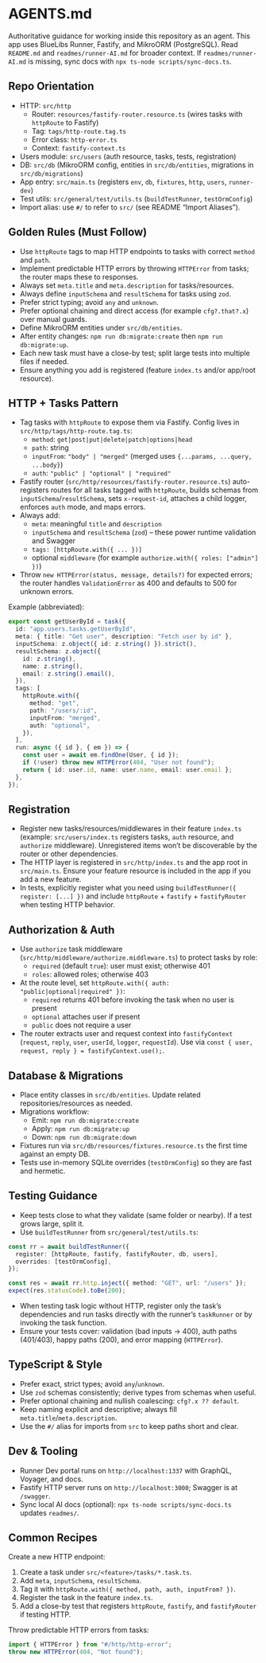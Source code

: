 # AGENTS.md

Authoritative guidance for working inside this repository as an agent. This app uses BlueLibs Runner, Fastify, and MikroORM (PostgreSQL). Read `README.md` and `readmes/runner-AI.md` for broader context. If `readmes/runner-AI.md` is missing, sync docs with `npx ts-node scripts/sync-docs.ts`.

## Repo Orientation

- HTTP: `src/http`
  - Router: `resources/fastify-router.resource.ts` (wires tasks with `httpRoute` to Fastify)
  - Tag: `tags/http-route.tag.ts`
  - Error class: `http-error.ts`
  - Context: `fastify-context.ts`
- Users module: `src/users` (auth resource, tasks, tests, registration)
- DB: `src/db` (MikroORM config, entities in `src/db/entities`, migrations in `src/db/migrations`)
- App entry: `src/main.ts` (registers `env`, `db`, `fixtures`, `http`, `users`, `runner-dev`)
- Test utils: `src/general/test/utils.ts` (`buildTestRunner`, `testOrmConfig`)
- Import alias: use `#/` to refer to `src/` (see README “Import Aliases”).

## Golden Rules (Must Follow)

- Use `httpRoute` tags to map HTTP endpoints to tasks with correct `method` and `path`.
- Implement predictable HTTP errors by throwing `HTTPError` from tasks; the router maps these to responses.
- Always set `meta.title` and `meta.description` for tasks/resources.
- Always define `inputSchema` and `resultSchema` for tasks using `zod`.
- Prefer strict typing; avoid `any` and `unknown`.
- Prefer optional chaining and direct access (for example `cfg?.that?.x`) over manual guards.
- Define MikroORM entities under `src/db/entities`.
- After entity changes: `npm run db:migrate:create` then `npm run db:migrate:up`.
- Each new task must have a close-by test; split large tests into multiple files if needed.
- Ensure anything you add is registered (feature `index.ts` and/or app/root resource).

## HTTP + Tasks Pattern

- Tag tasks with `httpRoute` to expose them via Fastify. Config lives in `src/http/tags/http-route.tag.ts`:
  - `method`: `get|post|put|delete|patch|options|head`
  - `path`: string
  - `inputFrom`: `"body" | "merged"` (merged uses `{...params, ...query, ...body}`)
  - `auth`: `"public" | "optional" | "required"`
- Fastify router (`src/http/resources/fastify-router.resource.ts`) auto-registers routes for all tasks tagged with `httpRoute`, builds schemas from `inputSchema`/`resultSchema`, sets `x-request-id`, attaches a child logger, enforces `auth` mode, and maps errors.
- Always add:
  - `meta`: meaningful `title` and `description`
  - `inputSchema` and `resultSchema` (`zod`) – these power runtime validation and Swagger
  - `tags: [httpRoute.with({ ... })]`
  - optional `middleware` (for example `authorize.with({ roles: ["admin"] })`)
- Throw `new HTTPError(status, message, details?)` for expected errors; the router handles `ValidationError` as 400 and defaults to 500 for unknown errors.

Example (abbreviated):

```ts
export const getUserById = task({
  id: "app.users.tasks.getUserById",
  meta: { title: "Get user", description: "Fetch user by id" },
  inputSchema: z.object({ id: z.string() }).strict(),
  resultSchema: z.object({
    id: z.string(),
    name: z.string(),
    email: z.string().email(),
  }),
  tags: [
    httpRoute.with({
      method: "get",
      path: "/users/:id",
      inputFrom: "merged",
      auth: "optional",
    }),
  ],
  run: async ({ id }, { em }) => {
    const user = await em.findOne(User, { id });
    if (!user) throw new HTTPError(404, "User not found");
    return { id: user.id, name: user.name, email: user.email };
  },
});
```

## Registration

- Register new tasks/resources/middlewares in their feature `index.ts` (example: `src/users/index.ts` registers tasks, `auth` resource, and `authorize` middleware). Unregistered items won’t be discoverable by the router or other dependencies.
- The HTTP layer is registered in `src/http/index.ts` and the app root in `src/main.ts`. Ensure your feature resource is included in the app if you add a new feature.
- In tests, explicitly register what you need using `buildTestRunner({ register: [...] })` and include `httpRoute` + `fastify` + `fastifyRouter` when testing HTTP behavior.

## Authorization & Auth

- Use `authorize` task middleware (`src/http/middleware/authorize.middleware.ts`) to protect tasks by role:
  - `required` (default `true`): user must exist; otherwise 401
  - `roles`: allowed roles; otherwise 403
- At the route level, set `httpRoute.with({ auth: "public|optional|required" })`:
  - `required` returns 401 before invoking the task when no user is present
  - `optional` attaches user if present
  - `public` does not require a user
- The router extracts user and request context into `fastifyContext` (`request`, `reply`, `user`, `userId`, `logger`, `requestId`). Use via `const { user, request, reply } = fastifyContext.use();`.

## Database & Migrations

- Place entity classes in `src/db/entities`. Update related repositories/resources as needed.
- Migrations workflow:
  - Emit: `npm run db:migrate:create`
  - Apply: `npm run db:migrate:up`
  - Down: `npm run db:migrate:down`
- Fixtures run via `src/db/resources/fixtures.resource.ts` the first time against an empty DB.
- Tests use in-memory SQLite overrides (`testOrmConfig`) so they are fast and hermetic.

## Testing Guidance

- Keep tests close to what they validate (same folder or nearby). If a test grows large, split it.
- Use `buildTestRunner` from `src/general/test/utils.ts`:

```ts
const rr = await buildTestRunner({
  register: [httpRoute, fastify, fastifyRouter, db, users],
  overrides: [testOrmConfig],
});

const res = await rr.http.inject({ method: "GET", url: "/users" });
expect(res.statusCode).toBe(200);
```

- When testing task logic without HTTP, register only the task’s dependencies and run tasks directly with the runner’s `taskRunner` or by invoking the task function.
- Ensure your tests cover: validation (bad inputs → 400), auth paths (401/403), happy paths (200), and error mapping (`HTTPError`).

## TypeScript & Style

- Prefer exact, strict types; avoid `any`/`unknown`.
- Use `zod` schemas consistently; derive types from schemas when useful.
- Prefer optional chaining and nullish coalescing: `cfg?.x ?? default`.
- Keep naming explicit and descriptive; always fill `meta.title`/`meta.description`.
- Use the `#/` alias for imports from `src` to keep paths short and clear.

## Dev & Tooling

- Runner Dev portal runs on `http://localhost:1337` with GraphQL, Voyager, and docs.
- Fastify HTTP server runs on `http://localhost:3000`; Swagger is at `/swagger`.
- Sync local AI docs (optional): `npx ts-node scripts/sync-docs.ts` updates `readmes/`.

## Common Recipes

Create a new HTTP endpoint:

1. Create a task under `src/<feature>/tasks/*.task.ts`.
2. Add `meta`, `inputSchema`, `resultSchema`.
3. Tag it with `httpRoute.with({ method, path, auth, inputFrom? })`.
4. Register the task in the feature `index.ts`.
5. Add a close-by test that registers `httpRoute`, `fastify`, and `fastifyRouter` if testing HTTP.

Throw predictable HTTP errors from tasks:

```ts
import { HTTPError } from "#/http/http-error";
throw new HTTPError(404, "Not found");
```

